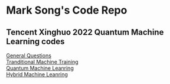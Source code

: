 # Mark Song's Code Repo
## Tencent Xinghuo 2022 Quantum Machine Learning codes
[General Questions](https://github.com/MarkSong535/marksong535.github.io/blob/main/TencentXinghuo/Task1_Quzzies.ipynb?short_path=a1927f8)  
[Tranditional Machine Training](https://github.com/MarkSong535/marksong535.github.io/blob/main/TencentXinghuo/Task4.2_AI%20model.ipynb)  
[Quantum Machine Leanring](https://github.com/MarkSong535/marksong535.github.io/blob/main/TencentXinghuo/Task4.3_QML.ipynb)  
[Hybrid Machine Leanring](https://github.com/MarkSong535/marksong535.github.io/blob/main/TencentXinghuo/Task4.4.1_Hybrid%20QML.ipynb)  
